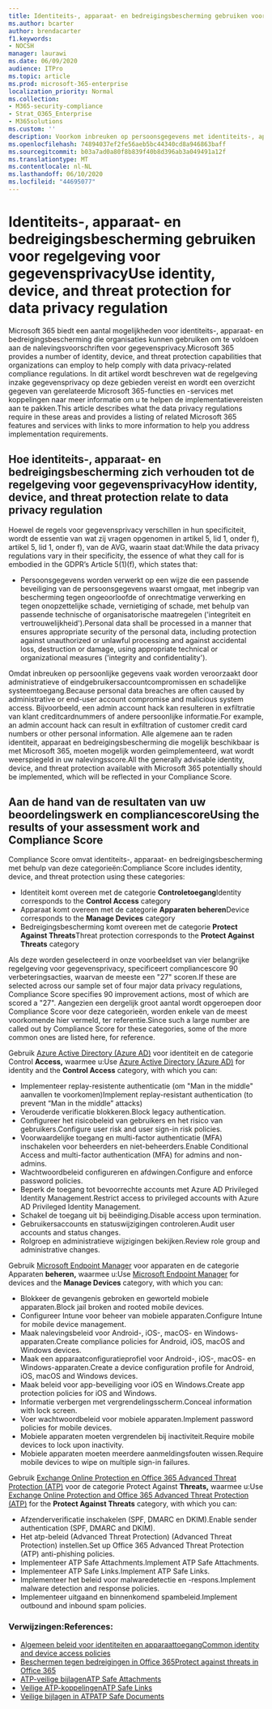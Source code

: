 ```yaml
---
title: Identiteits-, apparaat- en bedreigingsbescherming gebruiken voor regelgeving voor gegevensprivacy
ms.author: bcarter
author: brendacarter
f1.keywords:
- NOCSH
manager: laurawi
ms.date: 06/09/2020
audience: ITPro
ms.topic: article
ms.prod: microsoft-365-enterprise
localization_priority: Normal
ms.collection:
- M365-security-compliance
- Strat_O365_Enterprise
- M365solutions
ms.custom: ''
description: Voorkom inbreuken op persoonsgegevens met identiteits-, apparaat- en bedreigingsbeveiligingsservices van Microsoft 365.
ms.openlocfilehash: 74894037ef2fe56aeb5bc44340cd8a946863baff
ms.sourcegitcommit: b03a7ad0a80f8b839f40b8d396ab3a049491a12f
ms.translationtype: MT
ms.contentlocale: nl-NL
ms.lasthandoff: 06/10/2020
ms.locfileid: "44695077"
---
```

# <a name="use-identity-device-and-threat-protection-for-data-privacy-regulation"></a><span data-ttu-id="3f711-103">Identiteits-, apparaat- en bedreigingsbescherming gebruiken voor regelgeving voor gegevensprivacy</span><span class="sxs-lookup"><span data-stu-id="3f711-103">Use identity, device, and threat protection for data privacy regulation</span></span>

<span data-ttu-id="3f711-104">Microsoft 365 biedt een aantal mogelijkheden voor identiteits-, apparaat- en bedreigingsbescherming die organisaties kunnen gebruiken om te voldoen aan de nalevingsvoorschriften voor gegevensprivacy.</span><span class="sxs-lookup"><span data-stu-id="3f711-104">Microsoft 365 provides a number of identity, device, and threat protection capabilities that organizations can employ to help comply with data privacy-related compliance regulations.</span></span> <span data-ttu-id="3f711-105">In dit artikel wordt beschreven wat de regelgeving inzake gegevensprivacy op deze gebieden vereist en wordt een overzicht gegeven van gerelateerde Microsoft 365-functies en -services met koppelingen naar meer informatie om u te helpen de implementatievereisten aan te pakken.</span><span class="sxs-lookup"><span data-stu-id="3f711-105">This article describes what the data privacy regulations require in these areas and provides a listing of related Microsoft 365 features and services with links to more information to help you address implementation requirements.</span></span>

## <a name="how-identity-device-and-threat-protection-relate-to-data-privacy-regulation"></a><span data-ttu-id="3f711-106">Hoe identiteits-, apparaat- en bedreigingsbescherming zich verhouden tot de regelgeving voor gegevensprivacy</span><span class="sxs-lookup"><span data-stu-id="3f711-106">How identity, device, and threat protection relate to data privacy regulation</span></span>

<span data-ttu-id="3f711-107">Hoewel de regels voor gegevensprivacy verschillen in hun specificiteit, wordt de essentie van wat zij vragen opgenomen in artikel 5, lid 1, onder f), artikel 5, lid 1, onder f), van de AVG, waarin staat dat:</span><span class="sxs-lookup"><span data-stu-id="3f711-107">While the data privacy regulations vary in their specificity, the essence of what they call for is embodied in the GDPR’s Article 5(1)(f), which states that:</span></span> 

- <span data-ttu-id="3f711-108">Persoonsgegevens worden verwerkt op een wijze die een passende beveiliging van de persoonsgegevens waarst omgaat, met inbegrip van bescherming tegen ongeoorloofde of onrechtmatige verwerking en tegen onopzettelijke schade, vernietiging of schade, met behulp van passende technische of organisatorische maatregelen ('integriteit en vertrouwelijkheid').</span><span class="sxs-lookup"><span data-stu-id="3f711-108">Personal data shall be processed in a manner that ensures appropriate security of the personal data, including protection against unauthorized or unlawful processing and against accidental loss, destruction or damage, using appropriate technical or organizational measures ('integrity and confidentiality').</span></span>

<span data-ttu-id="3f711-109">Omdat inbreuken op persoonlijke gegevens vaak worden veroorzaakt door administratieve of eindgebruikersaccountcompromissen en schadelijke systeemtoegang.</span><span class="sxs-lookup"><span data-stu-id="3f711-109">Because personal data breaches are often caused by administrative or end-user account compromise and malicious system access.</span></span> <span data-ttu-id="3f711-110">Bijvoorbeeld, een admin account hack kan resulteren in exfiltratie van klant creditcardnummers of andere persoonlijke informatie.</span><span class="sxs-lookup"><span data-stu-id="3f711-110">For example, an admin account hack can result in exfiltration of customer credit card numbers or other personal information.</span></span> <span data-ttu-id="3f711-111">Alle algemene aan te raden identiteit, apparaat en bedreigingsbescherming die mogelijk beschikbaar is met Microsoft 365, moeten mogelijk worden geïmplementeerd, wat wordt weerspiegeld in uw nalevingsscore.</span><span class="sxs-lookup"><span data-stu-id="3f711-111">All the generally advisable identity, device, and threat protection available with Microsoft 365 potentially should be implemented, which will be reflected in your Compliance Score.</span></span>

## <a name="using-the-results-of-your-assessment-work-and-compliance-score"></a><span data-ttu-id="3f711-112">Aan de hand van de resultaten van uw beoordelingswerk en compliancescore</span><span class="sxs-lookup"><span data-stu-id="3f711-112">Using the results of your assessment work and Compliance Score</span></span>

<span data-ttu-id="3f711-113">Compliance Score omvat identiteits-, apparaat- en bedreigingsbescherming met behulp van deze categorieën:</span><span class="sxs-lookup"><span data-stu-id="3f711-113">Compliance Score includes identity, device, and threat protection using these categories:</span></span>

- <span data-ttu-id="3f711-114">Identiteit komt overeen met de categorie **Controletoegang**</span><span class="sxs-lookup"><span data-stu-id="3f711-114">Identity corresponds to the **Control Access** category</span></span>
- <span data-ttu-id="3f711-115">Apparaat komt overeen met de categorie **Apparaten beheren**</span><span class="sxs-lookup"><span data-stu-id="3f711-115">Device corresponds to the **Manage Devices** category</span></span>
- <span data-ttu-id="3f711-116">Bedreigingsbescherming komt overeen met de categorie **Protect Against Threats**</span><span class="sxs-lookup"><span data-stu-id="3f711-116">Threat protection corresponds to the **Protect Against Threats** category</span></span>
 
<span data-ttu-id="3f711-117">Als deze worden geselecteerd in onze voorbeeldset van vier belangrijke regelgeving voor gegevensprivacy, specificeert compliancescore 90 verbeteringsacties, waarvan de meeste een "27" scoren.</span><span class="sxs-lookup"><span data-stu-id="3f711-117">If these are selected across our sample set of four major data privacy regulations, Compliance Score specifies 90 improvement actions, most of which are scored a "27".</span></span> <span data-ttu-id="3f711-118">Aangezien een dergelijk groot aantal wordt opgeroepen door Compliance Score voor deze categorieën, worden enkele van de meest voorkomende hier vermeld, ter referentie.</span><span class="sxs-lookup"><span data-stu-id="3f711-118">Since such a large number are called out by Compliance Score for these categories, some of the more common ones are listed here, for reference.</span></span>

<span data-ttu-id="3f711-119">Gebruik [Azure Active Directory (Azure AD)](https://azure.microsoft.com/services/active-directory/) voor identiteit en de categorie Control **Access,** waarmee u:</span><span class="sxs-lookup"><span data-stu-id="3f711-119">Use [Azure Active Directory (Azure AD)](https://azure.microsoft.com/services/active-directory/) for identity and the **Control Access** category, with which you can:</span></span>

- <span data-ttu-id="3f711-120">Implementeer replay-resistente authenticatie (om "Man in the middle" aanvallen te voorkomen)</span><span class="sxs-lookup"><span data-stu-id="3f711-120">Implement replay-resistant authentication (to prevent “Man in the middle” attacks)</span></span>
- <span data-ttu-id="3f711-121">Verouderde verificatie blokkeren.</span><span class="sxs-lookup"><span data-stu-id="3f711-121">Block legacy authentication.</span></span>
- <span data-ttu-id="3f711-122">Configureer het risicobeleid van gebruikers en het risico van gebruikers.</span><span class="sxs-lookup"><span data-stu-id="3f711-122">Configure user risk and user sign-in risk policies.</span></span>
- <span data-ttu-id="3f711-123">Voorwaardelijke toegang en multi-factor authenticatie (MFA) inschakelen voor beheerders en niet-beheerders.</span><span class="sxs-lookup"><span data-stu-id="3f711-123">Enable Conditional Access and multi-factor authentication (MFA) for admins and non-admins.</span></span>
- <span data-ttu-id="3f711-124">Wachtwoordbeleid configureren en afdwingen.</span><span class="sxs-lookup"><span data-stu-id="3f711-124">Configure and enforce password policies.</span></span>
- <span data-ttu-id="3f711-125">Beperk de toegang tot bevoorrechte accounts met Azure AD Privileged Identity Management.</span><span class="sxs-lookup"><span data-stu-id="3f711-125">Restrict access to privileged accounts with Azure AD Privileged Identity Management.</span></span>
- <span data-ttu-id="3f711-126">Schakel de toegang uit bij beëindiging.</span><span class="sxs-lookup"><span data-stu-id="3f711-126">Disable access upon termination.</span></span>
- <span data-ttu-id="3f711-127">Gebruikersaccounts en statuswijzigingen controleren.</span><span class="sxs-lookup"><span data-stu-id="3f711-127">Audit user accounts and status changes.</span></span>
- <span data-ttu-id="3f711-128">Rolgroep en administratieve wijzigingen bekijken.</span><span class="sxs-lookup"><span data-stu-id="3f711-128">Review role group and administrative changes.</span></span>

<span data-ttu-id="3f711-129">Gebruik [Microsoft Endpoint Manager](https://www.microsoft.com/microsoft-365/microsoft-endpoint-manager) voor apparaten en de categorie Apparaten **beheren,** waarmee u:</span><span class="sxs-lookup"><span data-stu-id="3f711-129">Use [Microsoft Endpoint Manager](https://www.microsoft.com/microsoft-365/microsoft-endpoint-manager) for devices and the **Manage Devices** category, with which you can:</span></span>

- <span data-ttu-id="3f711-130">Blokkeer de gevangenis gebroken en geworteld mobiele apparaten.</span><span class="sxs-lookup"><span data-stu-id="3f711-130">Block jail broken and rooted mobile devices.</span></span>
- <span data-ttu-id="3f711-131">Configureer Intune voor beheer van mobiele apparaten.</span><span class="sxs-lookup"><span data-stu-id="3f711-131">Configure Intune for mobile device management.</span></span>
- <span data-ttu-id="3f711-132">Maak nalevingsbeleid voor Android-, iOS-, macOS- en Windows-apparaten.</span><span class="sxs-lookup"><span data-stu-id="3f711-132">Create compliance policies for Android, iOS, macOS and Windows devices.</span></span>
- <span data-ttu-id="3f711-133">Maak een apparaatconfiguratieprofiel voor Android-, iOS-, macOS- en Windows-apparaten.</span><span class="sxs-lookup"><span data-stu-id="3f711-133">Create a device configuration profile for Android, iOS, macOS and Windows devices.</span></span>
- <span data-ttu-id="3f711-134">Maak beleid voor app-beveiliging voor iOS en Windows.</span><span class="sxs-lookup"><span data-stu-id="3f711-134">Create app protection policies for iOS and Windows.</span></span>
- <span data-ttu-id="3f711-135">Informatie verbergen met vergrendelingsscherm.</span><span class="sxs-lookup"><span data-stu-id="3f711-135">Conceal information with lock screen.</span></span>
- <span data-ttu-id="3f711-136">Voer wachtwoordbeleid voor mobiele apparaten.</span><span class="sxs-lookup"><span data-stu-id="3f711-136">Implement password policies for mobile devices.</span></span>
- <span data-ttu-id="3f711-137">Mobiele apparaten moeten vergrendelen bij inactiviteit.</span><span class="sxs-lookup"><span data-stu-id="3f711-137">Require mobile devices to lock upon inactivity.</span></span>
- <span data-ttu-id="3f711-138">Mobiele apparaten moeten meerdere aanmeldingsfouten wissen.</span><span class="sxs-lookup"><span data-stu-id="3f711-138">Require mobile devices to wipe on multiple sign-in failures.</span></span>

<span data-ttu-id="3f711-139">Gebruik [Exchange Online Protection en Office 365 Advanced Threat Protection (ATP)](../security/office-365-security/office-365-atp.md) voor de categorie Protect Against **Threats,** waarmee u:</span><span class="sxs-lookup"><span data-stu-id="3f711-139">Use [Exchange Online Protection and Office 365 Advanced Threat Protection (ATP)](../security/office-365-security/office-365-atp.md) for the **Protect Against Threats** category, with which you can:</span></span>

- <span data-ttu-id="3f711-140">Afzenderverificatie inschakelen (SPF, DMARC en DKIM).</span><span class="sxs-lookup"><span data-stu-id="3f711-140">Enable sender authentication (SPF, DMARC and DKIM).</span></span>
- <span data-ttu-id="3f711-141">Het atp-beleid (Advanced Threat Protection) (Advanced Threat Protection) instellen.</span><span class="sxs-lookup"><span data-stu-id="3f711-141">Set up Office 365 Advanced Threat Protection (ATP) anti-phishing policies.</span></span>
- <span data-ttu-id="3f711-142">Implementeer ATP Safe Attachments.</span><span class="sxs-lookup"><span data-stu-id="3f711-142">Implement ATP Safe Attachments.</span></span>
- <span data-ttu-id="3f711-143">Implementeer ATP Safe Links.</span><span class="sxs-lookup"><span data-stu-id="3f711-143">Implement ATP Safe Links.</span></span>
- <span data-ttu-id="3f711-144">Implementeer het beleid voor malwaredetectie en -respons.</span><span class="sxs-lookup"><span data-stu-id="3f711-144">Implement malware detection and response policies.</span></span>
- <span data-ttu-id="3f711-145">Implementeer uitgaand en binnenkomend spambeleid.</span><span class="sxs-lookup"><span data-stu-id="3f711-145">Implement outbound and inbound spam policies.</span></span>

### <a name="references"></a><span data-ttu-id="3f711-146">Verwijzingen:</span><span class="sxs-lookup"><span data-stu-id="3f711-146">References:</span></span>

- [<span data-ttu-id="3f711-147">Algemeen beleid voor identiteiten en apparaattoegang</span><span class="sxs-lookup"><span data-stu-id="3f711-147">Common identity and device access policies</span></span>](../enterprise/identity-access-policies.md)
- [<span data-ttu-id="3f711-148">Beschermen tegen bedreigingen in Office 365</span><span class="sxs-lookup"><span data-stu-id="3f711-148">Protect against threats in Office 365</span></span>](https://support.office.com/article/protect-against-threats-in-office-365-b10023f6-f30f-45d3-b3ad-b71aa4aa0d58)
- [<span data-ttu-id="3f711-149">ATP-veilige bijlagen</span><span class="sxs-lookup"><span data-stu-id="3f711-149">ATP Safe Attachments</span></span>](../security/office-365-security/atp-safe-attachments.md)
- [<span data-ttu-id="3f711-150">Veilige ATP-koppelingen</span><span class="sxs-lookup"><span data-stu-id="3f711-150">ATP Safe Links</span></span>](../security/office-365-security/atp-safe-links.md)
- [<span data-ttu-id="3f711-151">Veilige bijlagen in ATP</span><span class="sxs-lookup"><span data-stu-id="3f711-151">ATP Safe Documents</span></span>](../security/office-365-security/safe-docs.md)
